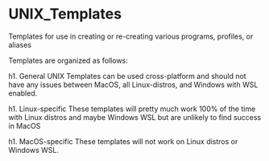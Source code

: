 # UNIX_Templates
Templates for use in creating or re-creating various programs, profiles, or aliases

Templates are organized as follows:

h1. General UNIX
Templates can be used cross-platform and should not have any issues between MacOS, all Linux-distros, and Windows with WSL enabled.

h1. Linux-specific
These templates will pretty much work 100% of the time with Linux distros and maybe Windows WSL but are unlikely to find success in MacOS

h1. MacOS-specific
These templates will not work on Linux distros or Windows WSL.
